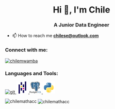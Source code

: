<h1 align="center">Hi 👋, I'm Chile</h1>
<h3 align="center">A Junior Data Engineer</h3>

- 📫 How to reach me **chilese@outlook.com**

<h3 align="left">Connect with me:</h3>
<p align="left">
<a href="https://linkedin.com/in/chilemwamba" target="blank"><img align="center" src="https://raw.githubusercontent.com/rahuldkjain/github-profile-readme-generator/master/src/images/icons/Social/linked-in-alt.svg" alt="chilemwamba" height="30" width="40" /></a>
</p>

<h3 align="left">Languages and Tools:</h3>
<p align="left"> <a href="https://git-scm.com/" target="_blank" rel="noreferrer"> <img src="https://www.vectorlogo.zone/logos/git-scm/git-scm-icon.svg" alt="git" width="40" height="40"/> </a> <a href="https://pandas.pydata.org/" target="_blank" rel="noreferrer"> <img src="https://raw.githubusercontent.com/devicons/devicon/2ae2a900d2f041da66e950e4d48052658d850630/icons/pandas/pandas-original.svg" alt="pandas" width="40" height="40"/> </a> <a href="https://www.postgresql.org" target="_blank" rel="noreferrer"> <img src="https://raw.githubusercontent.com/devicons/devicon/master/icons/postgresql/postgresql-original-wordmark.svg" alt="postgresql" width="40" height="40"/> </a> <a href="https://www.python.org" target="_blank" rel="noreferrer"> <img src="https://raw.githubusercontent.com/devicons/devicon/master/icons/python/python-original.svg" alt="python" width="40" height="40"/> </a> </p>

<p><img align="left" src="https://github-readme-stats.vercel.app/api/top-langs?username=chilemathacc&show_icons=true&locale=en&layout=compact" alt="chilemathacc" /></p>

<p>&nbsp;<img align="center" src="https://github-readme-stats.vercel.app/api?username=chilemathacc&show_icons=true&locale=en" alt="chilemathacc" /></p>
